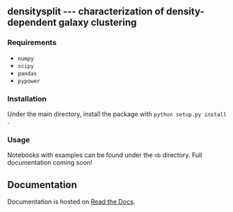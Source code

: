 ## densitysplit --- characterization of density-dependent galaxy clustering

### Requirements

  - `numpy`
  - `scipy`
  - `pandas`
  - `pypower`

### Installation

Under the main directory, install the package with `python setup.py install` . 

### Usage

Notebooks with examples can be found under the `nb` directory. Full documentation coming soon!

## Documentation

Documentation is hosted on [Read the Docs](https://densitysplit.readthedocs.io/).



